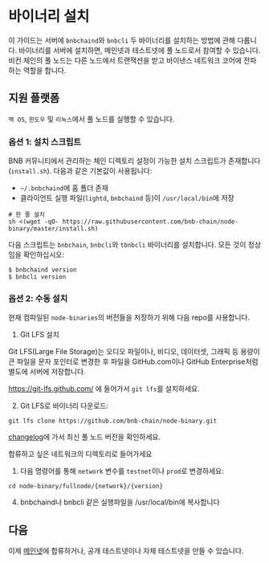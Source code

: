# 바이너리 설치

이 가이드는 서버에 `bnbchaind`와 `bnbcli` 두 바이너리를 설치하는 방법에 관해 다룹니다. 바이너리를 서버에 설치하면, 메인넷과 테스트넷에 풀 노드로서 참여할 수 있습니다. 비컨 체인의 풀 노드는 다른 노드에서 트랜잭션을 받고 바이낸스 네트워크 코어에 전파하는 역할을 합니다.

## 지원 플랫폼
`맥 OS`, `윈도우` 및 `리눅스`에서 풀 노드를 실행할 수 있습니다.

### 옵션 1: 설치 스크립트

BNB 커뮤니티에서 관리하는 체인 디렉토리 설정이 가능한 설치 스크립트가 존재합니다(`install.sh`). 다음과 같은 기본값이 사용됩니다:

- `~/.bnbchaind`에 홈 폴더 존재
- 클라이언트 실행 파일(`lightd`, `bnbchaind` 등)이 `/usr/local/bin`에 저장

```
# 한 줄 설치
sh <(wget -qO- https://raw.githubusercontent.com/bnb-chain/node-binary/master/install.sh)
```
다음 스크립트는 `bnbchain`, `bnbcli`와 `tbnbcli` 바이너리를 설치합니다. 모든 것이 정상임을 확인하십시오:
```shell
$ bnbchaind version
$ bnbcli version
```
### 옵션 2: 수동 설치

현재 컴파일된 `node-binaries`의 버전들을 저장하기 위해 다음 repo를 사용합니다.

1. Git LFS 설치

Git LFS(Large File Storage)는 오디오 파일이나, 비디오, 데이터셋, 그래픽 등 용량이 큰 파일을 문자 포인터로 변경한 후 파일을 GitHub.com이나 GitHub Enterprise처럼 별도에 서버에 저장합니다.

https://git-lfs.github.com/ 에 들어가서 `git lfs`를 설치하세요.

2. Git LFS로 바이너리 다운로드:

```
git lfs clone https://github.com/bnb-chain/node-binary.git
```

[changelog](https://github.com/bnb-chain/node-binary/blob/master/fullnode/Changelog.md)에 가서 최신 풀 노드 버전을 확인하세요.

합류하고 싶은 네트워크의 디렉토리로 들어가세요

1. 다음 명령어를 통해 `network` 변수를 `testnet`이나 `prod`로 변경하세요:

```
cd node-binary/fullnode/{network}/{version}
```
4. bnbchaind나 bnbcli 같은 실행파일을 /usr/local/bin에 복사합니다

## 다음
이제 [메인넷](join-mainnet.md)에 합류하거나, 공개 테스트넷이나 자체 테스트넷을 만들 수 있습니다.
